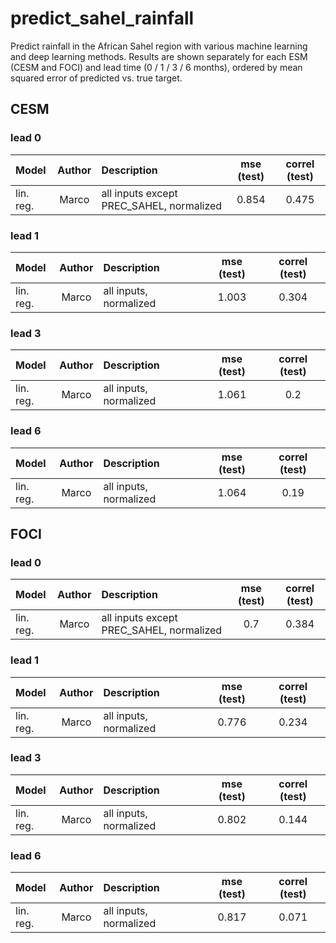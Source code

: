 # predict_sahel_rainfall
Predict rainfall in the African Sahel region with various machine learning and deep learning methods.
Results are shown separately for each ESM (CESM and FOCI) and lead time (0 / 1 / 3 / 6 months), ordered by mean squared error of predicted vs. true target.

## CESM

### lead 0

| Model       | Author | Description | mse (test)   | correl (test) |
| :---        | :---:  |    :---    |    :---:      |    :---:      |
| lin. reg.   | Marco  | all inputs except PREC_SAHEL, normalized | 0.854   | 0.475   |

### lead 1

| Model       | Author | Description | mse (test)   | correl (test) |
| :---        | :---:  |    :---    |    :---:      |    :---:      |
| lin. reg.   | Marco  | all inputs, normalized | 1.003   | 0.304   |

### lead 3

| Model       | Author | Description | mse (test)   | correl (test) |
| :---        | :---:  |    :---    |    :---:      |    :---:      |
| lin. reg.   | Marco  | all inputs, normalized | 1.061   | 0.2   |

### lead 6

| Model       | Author | Description | mse (test)   | correl (test) |
| :---        | :---:  |    :---    |    :---:      |    :---:      |
| lin. reg.   | Marco  | all inputs, normalized | 1.064   | 0.19   |


## FOCI

### lead 0

| Model       | Author | Description | mse (test)   | correl (test) |
| :---        | :---:  |    :---    |    :---:      |    :---:      |
| lin. reg.   | Marco  | all inputs except PREC_SAHEL, normalized | 0.7   | 0.384   |

### lead 1

| Model       | Author | Description | mse (test)   | correl (test) |
| :---        | :---:  |    :---    |    :---:      |    :---:      |
| lin. reg.   | Marco  | all inputs, normalized | 0.776   | 0.234   |

### lead 3

| Model       | Author | Description | mse (test)   | correl (test) |
| :---        | :---:  |    :---    |    :---:      |    :---:      |
| lin. reg.   | Marco  | all inputs, normalized | 0.802   | 0.144   |

### lead 6

| Model       | Author | Description | mse (test)   | correl (test) |
| :---        | :---:  |    :---    |    :---:      |    :---:      |
| lin. reg.   | Marco  | all inputs, normalized | 0.817   | 0.071   |
